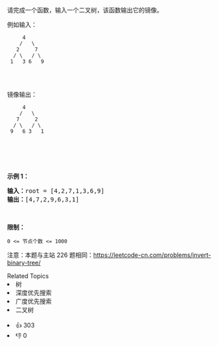<p>请完成一个函数，输入一个二叉树，该函数输出它的镜像。</p>

<p>例如输入：</p>

<p><code>&nbsp; &nbsp; &nbsp;4<br> &nbsp; &nbsp;/ &nbsp; \<br> &nbsp; 2 &nbsp; &nbsp; 7<br> &nbsp;/ \ &nbsp; / \<br> 1 &nbsp; 3 6 &nbsp; 9</br></br></br></br></code><br> 镜像输出：</br></p>

<p><code>&nbsp; &nbsp; &nbsp;4<br> &nbsp; &nbsp;/ &nbsp; \<br> &nbsp; 7 &nbsp; &nbsp; 2<br> &nbsp;/ \ &nbsp; / \<br> 9 &nbsp; 6 3&nbsp; &nbsp;1</br></br></br></br></code></p>

<p>&nbsp;</p>

<p><strong>示例 1：</strong></p>

<pre><strong>输入：</strong>root = [4,2,7,1,3,6,9]
<strong>输出：</strong>[4,7,2,9,6,3,1]
</pre>

<p>&nbsp;</p>

<p><strong>限制：</strong></p>

<p><code>0 &lt;= 节点个数 &lt;= 1000</code></p>

<p>注意：本题与主站 226 题相同：<a href="https://leetcode-cn.com/problems/invert-binary-tree/">https://leetcode-cn.com/problems/invert-binary-tree/</a></p>

<div><div>Related Topics</div><div><li>树</li><li>深度优先搜索</li><li>广度优先搜索</li><li>二叉树</li></div></div><br><div><li>👍 303</li><li>👎 0</li></div>